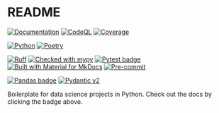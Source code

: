 # README

[![Documentation](https://img.shields.io/badge/docs-Documentation%20--%20GitHub%20Pages-brightgreen?style=flat&logo=readthedocs)](https://eshwen.github.io/ds-python-boilerplate/index.html)
[![CodeQL](https://github.com/eshwen/ds-python-boilerplate/actions/workflows/codeql-analysis.yml/badge.svg)](https://github.com/eshwen/ds-python-boilerplate/actions/workflows/codeql-analysis.yml)
[![Coverage](https://codecov.io/gh/eshwen/ds-python-boilerplate/branch/main/graph/badge.svg?token=M7NHFR7QTU)](https://codecov.io/gh/eshwen/ds-python-boilerplate)

[![Python](https://img.shields.io/badge/python-3.10%20%7C%203.11%20%7C%203.12%20%7C%203.13-blue?logo=Python&logoColor=yellow&link=https%3A%2F%2Fwww.python.org%2F)](https://python.org)
[![Poetry](https://img.shields.io/endpoint?url=https://python-poetry.org/badge/v0.json)](https://python-poetry.org/)

[![Ruff](https://img.shields.io/endpoint?url=https://raw.githubusercontent.com/astral-sh/ruff/main/assets/badge/v2.json)](https://github.com/astral-sh/ruff)
[![Checked with mypy](http://www.mypy-lang.org/static/mypy_badge.svg)](http://mypy-lang.org/)
[![Pytest badge]](https://docs.pytest.org/en/stable/)
[![Built with Material for MkDocs]](https://squidfunk.github.io/mkdocs-material/)
[![Pre-commit](https://img.shields.io/badge/pre--commit-enabled-brightgreen?logo=pre-commit&logoColor=white)](https://github.com/eshwen/ds-python-boilerplate/blob/main/.pre-commit-config.yaml)

[![Pandas badge]](https://pandas.pydata.org/docs/index.html)
[![Pydantic v2]](https://pydantic.dev)

Boilerplate for data science projects in Python. Check out the docs by clicking the badge above.

[Pytest badge]: https://img.shields.io/badge/pytest-tested-ffffff?logo=pytest

[Built with Material for MkDocs]: https://img.shields.io/badge/Material_for_MkDocs-526CFE?logo=MaterialForMkDocs&logoColor=white

[Pandas badge]: https://img.shields.io/badge/pandas-%23150458.svg?logo=pandas&logoColor=white&labelColor=grey

[Pydantic v2]: https://img.shields.io/endpoint?url=https://raw.githubusercontent.com/pydantic/pydantic/main/docs/badge/v2.json
